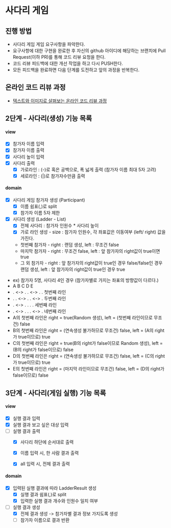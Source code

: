 # 사다리 게임
## 진행 방법
* 사다리 게임 게임 요구사항을 파악한다.
* 요구사항에 대한 구현을 완료한 후 자신의 github 아이디에 해당하는 브랜치에 Pull Request(이하 PR)를 통해 코드 리뷰 요청을 한다.
* 코드 리뷰 피드백에 대한 개선 작업을 하고 다시 PUSH한다.
* 모든 피드백을 완료하면 다음 단계를 도전하고 앞의 과정을 반복한다.

## 온라인 코드 리뷰 과정
* [텍스트와 이미지로 살펴보는 온라인 코드 리뷰 과정](https://github.com/nextstep-step/nextstep-docs/tree/master/codereview)

## 2단계 - 사다리(생성) 기능 목록
#### view
* [X] 참가자 이름 입력 
* [X] 참가자 이름 출력
* [X] 사다리 높이 입력
* [X] 사다리 출력 
    * [X] 가로라인 : (-)로 혹은 공백으로, 폭 넓게 출력 (참가자 이름 최대 5자 고려)
    * [X] 세로라인 : (|)로 참가자수만큼 출력

#### domain
* [X] 사다리 게임 참가자 생성 (Participant)
    * [X] 이름 쉼표(,)로 split
    * [X] 참가자 이름 5자 제한 
* [X] 사다리 생성 (Ladder - List<Line>)
    * [X] 전체 사다리 : 참가자 인원수 * 사다리 높이  
    * [X] 가로 라인 생성 - size : 참가자 인원수, 각 좌표값은 이동여부 (left/ right) 값을 가진다. 
    * 첫번째 참가자 - right : 랜덤 생성, left : 무조건 false
    * 마지막 참가자 - right : 무조건 false, left : 앞 참가자의 right값이 true이면 true
    * 그 외 참가자 - right : 앞 참가자의 right값이 true인 경우 false/false인 경우 랜덤 생성, left : 앞 참가자의 right값이 true인 경우 true
    
* ex) 참가자 5명, 사다리 4인 경우 (참가자별로 가지는 좌표의 방향값이 다르다.)
* A     B     C     D     E
* . <-> .     . <-> .     .   첫번째 라인 
* .     . <-> .     . <-> .   두번째 라인
* . <-> .     .     .     .   세번째 라인
* . <-> .     .     . <-> .   네번째 라인
* A의 첫번째 라인은 right = true(Random 생성), left = (첫번째 라인이므로 무조건) false
* B의 첫번째 라인은 right = (연속생성 불가하므로 무조건) false, left = (A의 right가 true이므로) true 
* C의 첫번째 라인은 right = true(B의 right가 false이므로 Random 생성), left = (B의 right가 false이므로) false 
* D의 첫번째 라인은 right = (연속생성 불가하므로 무조건) false, left = (C의 right가 true이므로) true
* E의 첫번째 라인은 right = (마지막 라인이므로 무조건) false, left = (D의 right가 false이므로) false 

## 3단계 - 사다리(게임 실행) 기능 목록
#### view
* [X] 실행 결과 입력 
* [X] 실행 결과 보고 싶은 대상 입력 
* [ ] 실행 결과 출력 
    * [X] 사다리 하단에 순서대로 출력 
    * [X] 이름 입력 시, 한 사람 결과 출력 
    * [X] all 입력 시, 전체 결과 출력 


#### domain
* [X] 입력된 실행 결과에 따라 LadderResult 생성
    * [X] 실행 결과 쉼표(,)로 split
    * [X] 입력한 실행 결과 개수와 인원수 일치 여부 
* [ ] 실행 결과 생성
    * [X] 전체 결과 생성 -> 참가자별 결과 정보 가지도록 생성
    * [ ] 참가자 이름으로 결과 반환
